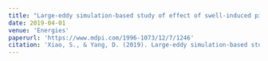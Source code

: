 ```yaml
---
title: "Large-eddy simulation-based study of effect of swell-induced pitch motion on wake-flow statistics and power extraction of offshore wind turbines"
date: 2019-04-01
venue: 'Energies'
paperurl: 'https://www.mdpi.com/1996-1073/12/7/1246'
citation: 'Xiao, S., & Yang, D. (2019). Large-eddy simulation-based study of effect of swell-induced pitch motion on wake-flow statistics and power extraction of offshore wind turbines. Energies, 12(7), 1246.'
---
```

